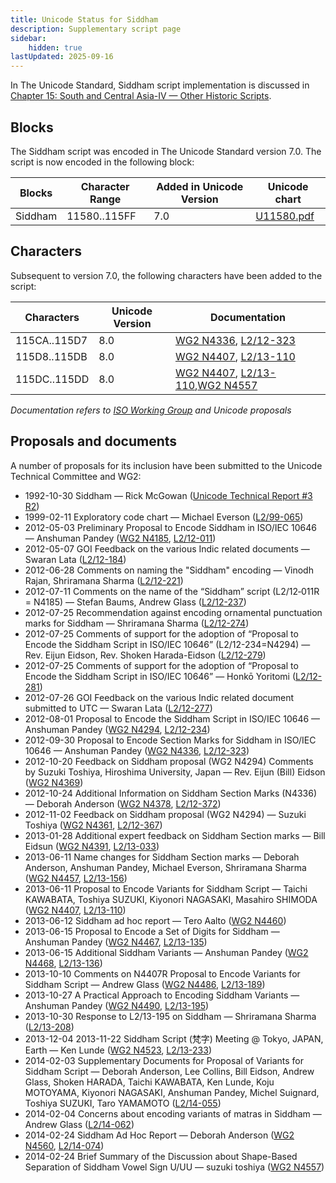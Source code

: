 ```yaml
---
title: Unicode Status for Siddham
description: Supplementary script page
sidebar:
    hidden: true
lastUpdated: 2025-09-16
---
```


In The Unicode Standard, Siddham script implementation is discussed in [Chapter 15: South and Central Asia-IV — Other Historic Scripts](https://www.unicode.org/versions/latest/core-spec/chapter-15/#G80829).

## Blocks

The Siddham script was encoded in The Unicode Standard version 7.0. The script is now encoded in the following block:

| Blocks | Character Range | Added in Unicode Version | Unicode chart |
| ------ | --------------- | ------------------------ | ------------- |
| Siddham  | 11580..115FF | 7.0 | [U11580.pdf](http://www.unicode.org/charts/PDF/U11580.pdf) |

## Characters

Subsequent to version 7.0, the following characters have been added to the script:

| Characters | Unicode Version | Documentation |
| ---------- | --------------- | ------------- |
| 115CA..115D7 | 8.0 | [WG2 N4336](https://www.unicode.org/wg2/docs/n4336.pdf), [L2/12-323](http://www.unicode.org/cgi-bin/GetMatchingDocs.pl?L2/12-323) |
| 115D8..115DB | 8.0 | [WG2 N4407](https://www.unicode.org/wg2/docs/n4407.pdf), [L2/13-110](http://www.unicode.org/cgi-bin/GetMatchingDocs.pl?L2/13-110) |
| 115DC..115DD | 8.0 | [WG2 N4407](https://www.unicode.org/wg2/docs/n4407.pdf), [L2/13-110](http://www.unicode.org/cgi-bin/GetMatchingDocs.pl?L2/13-110),[WG2 N4557](https://www.unicode.org/wg2/docs/n4557.pdf) |

_Documentation refers to [ISO Working Group](https://www.unicode.org/wg2/) and Unicode proposals_

## Proposals and documents

A number of proposals for its inclusion have been submitted to the Unicode Technical Committee and WG2:
- 1992-10-30 Siddham — Rick McGowan ([Unicode Technical Report #3 R2](http://www.unicode.org/reports/tr3-2/))
- 1999-02-11 Exploratory code chart — Michael Everson ([L2/99-065](http://www.unicode.org/L2/L1999/siddham.pdf))
- 2012-05-03 Preliminary Proposal to Encode Siddham in ISO/IEC 10646 — Anshuman Pandey ([WG2 N4185](https://www.unicode.org/wg2/docs/n4185.pdf), [L2/12-011](http://www.unicode.org/cgi-bin/GetMatchingDocs.pl?L2/12-011))
- 2012-05-07 GOI Feedback on the various Indic related documents — Swaran Lata ([L2/12-184](http://www.unicode.org/cgi-bin/GetMatchingDocs.pl?L2/12-184))
- 2012-06-28 Comments on naming the "Siddham" encoding — Vinodh Rajan, Shriramana Sharma ([L2/12-221](http://www.unicode.org/cgi-bin/GetMatchingDocs.pl?L2/12-221))
- 2012-07-11 Comments on the name of the “Siddham” script (L2/12‐011R = N4185) — Stefan Baums, Andrew Glass ([L2/12-237](http://www.unicode.org/cgi-bin/GetMatchingDocs.pl?L2/12-237))
- 2012-07-25 Recommendation against encoding ornamental punctuation marks for Siddham — Shriramana Sharma ([L2/12-274](http://www.unicode.org/cgi-bin/GetMatchingDocs.pl?L2/12-274))
- 2012-07-25 Comments of support for the adoption of “Proposal to Encode the Siddham Script in ISO/IEC 10646” (L2/12-234=N4294) — Rev. Eijun Eidson, Rev. Shoken Harada-Eidson ([L2/12-279](http://www.unicode.org/cgi-bin/GetMatchingDocs.pl?L2/12-279))
- 2012-07-25 Comments of support for the adoption of “Proposal to Encode the Siddham Script in ISO/IEC 10646” — Honkō Yoritomi ([L2/12-281](http://www.unicode.org/cgi-bin/GetMatchingDocs.pl?L2/12-281))
- 2012-07-26 GOI Feedback on the various Indic related document submitted to UTC — Swaran Lata ([L2/12-277](http://www.unicode.org/cgi-bin/GetMatchingDocs.pl?L2/12-277))
- 2012-08-01 Proposal to Encode the Siddham Script in ISO/IEC 10646 — Anshuman Pandey ([WG2 N4294](https://www.unicode.org/wg2/docs/n4294.pdf), [L2/12-234](http://www.unicode.org/cgi-bin/GetMatchingDocs.pl?L2/12-234))
- 2012-09-30 Proposal to Encode Section Marks for Siddham in ISO/IEC 10646 — Anshuman Pandey ([WG2 N4336](https://www.unicode.org/wg2/docs/n4336.pdf), [L2/12-323](http://www.unicode.org/cgi-bin/GetMatchingDocs.pl?L2/12-323))
- 2012-10-20 Feedback on Siddham proposal (WG2 N4294) Comments by Suzuki Toshiya, Hiroshima University, Japan — Rev. Eijun (Bill) Eidson ([WG2 N4369](https://www.unicode.org/wg2/docs/n4369.pdf))
- 2012-10-24 Additional Information on Siddham Section Marks (N4336) — Deborah Anderson ([WG2 N4378](https://www.unicode.org/wg2/docs/n4378.pdf), [L2/12-372](http://www.unicode.org/cgi-bin/GetMatchingDocs.pl?L2/12-372))
- 2012-11-02 Feedback on Siddham proposal (WG2 N4294) — Suzuki Toshiya ([WG2 N4361](https://www.unicode.org/wg2/docs/n4361.pdf), [L2/12-367](http://www.unicode.org/cgi-bin/GetMatchingDocs.pl?L2/12-367))
- 2013-01-28 Additional expert feedback on Siddham Section marks — Bill Eidsun ([WG2 N4391](https://www.unicode.org/wg2/docs/n4391.pdf), [L2/13-033](http://www.unicode.org/cgi-bin/GetMatchingDocs.pl?L2/13-033))
- 2013-06-11 Name changes for Siddham Section marks — Deborah Anderson, Anshuman Pandey, Michael Everson, Shriramana Sharma ([WG2 N4457](https://www.unicode.org/wg2/docs/n4457.pdf), [L2/13-156](http://www.unicode.org/cgi-bin/GetMatchingDocs.pl?L2/13-156))
- 2013-06-11 Proposal to Encode Variants for Siddham Script — Taichi KAWABATA, Toshiya SUZUKI, Kiyonori NAGASAKI, Masahiro SHIMODA ([WG2 N4407](https://www.unicode.org/wg2/docs/n4407.pdf), [L2/13-110](http://www.unicode.org/cgi-bin/GetMatchingDocs.pl?L2/13-110))
- 2013-06-12 Siddham ad hoc report — Tero Aalto ([WG2 N4460](https://www.unicode.org/wg2/docs/n4460.pdf))
- 2013-06-15 Proposal to Encode a Set of Digits for Siddham — Anshuman Pandey ([WG2 N4467](https://www.unicode.org/wg2/docs/n4467.pdf), [L2/13-135](http://www.unicode.org/cgi-bin/GetMatchingDocs.pl?L2/13-135))
- 2013-06-15 Additional Siddham Variants — Anshuman Pandey ([WG2 N4468](https://www.unicode.org/wg2/docs/n4468.pdf), [L2/13-136](http://www.unicode.org/cgi-bin/GetMatchingDocs.pl?L2/13-136))
- 2013-10-10 Comments on N4407R Proposal to Encode Variants for Siddham Script — Andrew Glass ([WG2 N4486](https://www.unicode.org/wg2/docs/n4486.pdf), [L2/13-189](http://www.unicode.org/cgi-bin/GetMatchingDocs.pl?L2/13-189))
- 2013-10-27 A Practical Approach to Encoding Siddham Variants — Anshuman Pandey ([WG2 N4490](https://www.unicode.org/wg2/docs/n4490.pdf), [L2/13-195](http://www.unicode.org/cgi-bin/GetMatchingDocs.pl?L2/13-195))
- 2013-10-30 Response to L2/13-195 on Siddham — Shriramana Sharma ([L2/13-208](http://www.unicode.org/cgi-bin/GetMatchingDocs.pl?L2/13-208))
- 2013-12-04 2013-11-22 Siddham Script (梵字) Meeting @ Tokyo, JAPAN, Earth — Ken Lunde ([WG2 N4523](https://www.unicode.org/wg2/docs/n4523.pdf), [L2/13-233](http://www.unicode.org/cgi-bin/GetMatchingDocs.pl?L2/13-233))
- 2014-02-03 Supplementary Documents for Proposal of Variants for Siddham Script — Deborah Anderson, Lee Collins, Bill Eidson, Andrew Glass, Shoken HARADA, Taichi KAWABATA, Ken Lunde, Koju MOTOYAMA, Kiyonori NAGASAKI, Anshuman Pandey, Michel Suignard, Toshiya SUZUKI, Taro YAMAMOTO ([L2/14-055](http://www.unicode.org/cgi-bin/GetMatchingDocs.pl?L2/14-055))
- 2014-02-04 Concerns about encoding variants of matras in Siddham — Andrew Glass ([L2/14-062](http://www.unicode.org/cgi-bin/GetMatchingDocs.pl?L2/14-062))
- 2014-02-24 Siddham Ad Hoc Report — Deborah Anderson ([WG2 N4560](https://www.unicode.org/wg2/docs/n4560.pdf), [L2/14-074](http://www.unicode.org/cgi-bin/GetMatchingDocs.pl?L2/14-074))
- 2014-02-24 Brief Summary of the Discussion about Shape-Based Separation of Siddham Vowel Sign U/UU — suzuki toshiya ([WG2 N4557](https://www.unicode.org/wg2/docs/n4557.pdf))
